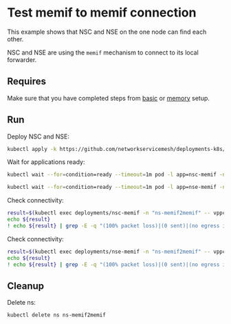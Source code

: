 # Test memif to memif connection


This example shows that NSC and NSE on the one node can find each other.

NSC and NSE are using the `memif` mechanism to connect to its local forwarder.

## Requires

Make sure that you have completed steps from [basic](../../basic) or [memory](../../memory) setup.

## Run

Deploy NSC and NSE:
```bash
kubectl apply -k https://github.com/networkservicemesh/deployments-k8s/examples/use-cases/Memif2Memif?ref=effb40ffe252034222cb74bc480f486663ca0137
```

Wait for applications ready:
```bash
kubectl wait --for=condition=ready --timeout=1m pod -l app=nsc-memif -n ns-memif2memif
```
```bash
kubectl wait --for=condition=ready --timeout=1m pod -l app=nse-memif -n ns-memif2memif
```

Check connectivity:
```bash
result=$(kubectl exec deployments/nsc-memif -n "ns-memif2memif" -- vppctl ping 172.16.1.100 repeat 4)
echo ${result}
! echo ${result} | grep -E -q "(100% packet loss)|(0 sent)|(no egress interface)"
```

Check connectivity:
```bash
result=$(kubectl exec deployments/nse-memif -n "ns-memif2memif" -- vppctl ping 172.16.1.101 repeat 4)
echo ${result}
! echo ${result} | grep -E -q "(100% packet loss)|(0 sent)|(no egress interface)"
```

## Cleanup

Delete ns:
```bash
kubectl delete ns ns-memif2memif
```
